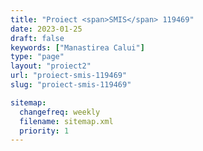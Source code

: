```yaml
---
title: "Proiect <span>SMIS</span> 119469"
date: 2023-01-25
draft: false
keywords: ["Manastirea Calui"]
type: "page"
layout: "proiect2"
url: "proiect-smis-119469"
slug: "proiect-smis-119469"

sitemap:
  changefreq: weekly
  filename: sitemap.xml
  priority: 1
---
```

